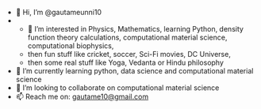 - 👋 Hi, I’m @gautameunni10
- - 👀 I’m interested in Physics, Mathematics, learning Python, density function theory calculations, computational material science, computational biophysics,
  - then fun stuff like cricket, soccer, Sci-Fi movies, DC Universe,
  - then some real stuff like Yoga, Vedanta or Hindu philosophy
- 🌱 I’m currently learning python, data science and computational material science
- 💞️ I’m looking to collaborate on computational material science
- 📫 Reach me on: gautame10@gmail.com

<!---
gautameunni10/gautameunni10 is a ✨ special ✨ repository because its `README.md` (this file) appears on your GitHub profile.
You can click the Preview link to take a look at your changes.
--->
